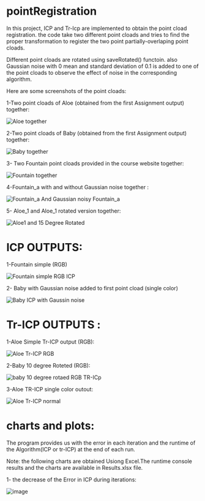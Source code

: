 # pointRegistration

In this project, ICP and Tr-Icp are implemented to obtain the point cload registration.
the code take two different point cloads and tries to find the proper transformation to register the two point partially-overlaping point cloads.

Different point cloads are rotated using  saveRotated() functoin. also Gaussian noise with 0 mean and standard deviation of 0.1 is added to one of the point cloads to observe the effect of noise in the corresponding algorithm.

Here are some screenshots of the point cloads:

1-Two point cloads of Aloe (obtained from the first Assignment output) together:

![Aloe together](https://user-images.githubusercontent.com/72257286/151468725-723c5bd1-016b-4094-9b3f-51d43edd8554.png)


2-Two point cloads of Baby (obtained from the first Assignment output) together:


![Baby together](https://user-images.githubusercontent.com/72257286/151468764-7ca5ba36-2a1b-40d4-96e7-f2e9c34380bb.png)


3- Two Fountain point cloads provided in the course website together:

![Fountain together](https://user-images.githubusercontent.com/72257286/151468805-bcdee56a-38a4-49e3-9201-0c14620bede1.png)


4-Fountain_a with and without Gaussian noise together :

![Fountain_a And Gaussian noisy Fountain_a ](https://user-images.githubusercontent.com/72257286/151469308-09214a5d-3af1-40fb-acfd-e3acdef480d9.png)

5- Aloe_1 and Aloe_1 rotated version together:

![Aloe1 and 15 Degree Rotated ](https://user-images.githubusercontent.com/72257286/151469372-39c4fa07-15e0-42fa-a1d3-7afff04fb673.png)


# ICP OUTPUTS:

1-Fountain simple (RGB)

![Fountain simple RGB ICP ](https://user-images.githubusercontent.com/72257286/151468855-0f23ad18-86f9-4ec9-af04-5780d16f2817.png)

2- Baby with Gaussian noise added to first point cload (single color)

![Baby ICP with Gaussin noise](https://user-images.githubusercontent.com/72257286/151469078-27ce5760-5bf0-46ec-91a8-3550872e8bba.png)



# Tr-ICP OUTPUTS :

1-Aloe Simple Tr-ICP output (RGB):


![Aloe Tr-ICP RGB](https://user-images.githubusercontent.com/72257286/151469133-90349664-62b7-4a9b-ac57-820206a32814.png)

2-Baby 10 degree Roteted (RGB):

![baby 10 degree rotaed RGB TR-ICp  ](https://user-images.githubusercontent.com/72257286/151469175-88d8b9a9-d53d-40a9-b14b-bd0f9a0db5dd.png)


3-Aloe TR-ICP single color outout:


![Aloe Tr-ICP normal ](https://user-images.githubusercontent.com/72257286/151469524-5e5b4f40-14b9-4cc7-bf55-5ddc61a68bff.png)



# charts and plots:
The program provides us with the error in each iteration and the runtime of the Algorithm(ICP or tr-ICP) at the end of each run.

Note: the following charts are obtained Usiong Excel.The runtime console results and the charts are available in Results.xlsx file.

1- the decrease of the Error in ICP during iterations:

![image](https://user-images.githubusercontent.com/72257286/151469849-668c0c63-af44-48c7-9b2c-1bf743d2d055.png)












